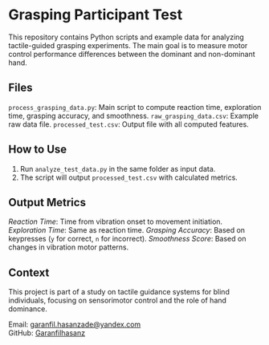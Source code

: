 # Grasping Participant Test

This repository contains Python scripts and example data for analyzing tactile-guided grasping experiments. The main goal is to measure motor control performance differences between the dominant and non-dominant hand.

## Files

 `process_grasping_data.py`: Main script to compute reaction time, exploration time, grasping accuracy, and smoothness.
 `raw_grasping_data.csv`: Example raw data file.
 `processed_test.csv`: Output file with all computed features.

## How to Use

1. Run `analyze_test_data.py` in the same folder as input data.
2. The script will output `processed_test.csv` with calculated metrics.

## Output Metrics

*Reaction Time*: Time from vibration onset to movement initiation.
*Exploration Time*: Same as reaction time. 
*Grasping Accuracy*: Based on keypresses (`y` for correct, `n` for incorrect).
*Smoothness Score*: Based on changes in vibration motor patterns.

## Context

This project is part of a study on tactile guidance systems for blind individuals, focusing on sensorimotor control and the role of hand dominance.


Email: garanfil.hasanzade@yandex.com  
GitHub: [Garanfilhasanz](https://github.com/Garanfilhasanz)
